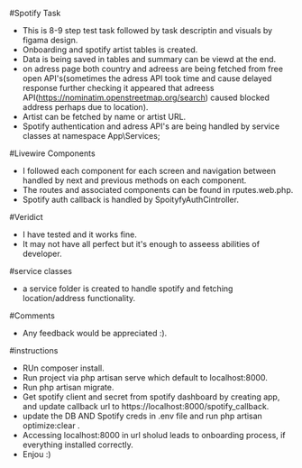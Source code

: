 #Spotify Task
- This is 8-9 step test task followed by task descriptin and visuals by figama design.
- Onboarding and spotify artist tables is created.
- Data is being saved in tables and summary can be viewd at the end.
- on adress page both country and adreess are being fetched from free open API's(sometimes the adress API took time and cause delayed response further checking it appeared that adreess API(https://nominatim.openstreetmap.org/search) caused blocked address perhaps due to location).
- Artist can be fetched by name or artist URL.
- Spotify authentication and adress API's are being handled by service classes at namespace App\Services;


#Livewire Components
- I followed each component for each screen and navigation between handled by next and previous methods on each component.
- The routes and associated components can be found in rputes.web.php.
- Spotify auth callback is handled by SpoityfyAuthCintroller.


#Veridict
- I have tested and it works fine.
- It may not have all perfect but it's enough to asseess abilities of developer.

#service classes
- a service folder is created to handle spotify and fetching location/address functionality.



#Comments
- Any feedback would be appreciated :).

#instructions
- RUn composer install.
- Run project via php artisan serve which default to localhost:8000.
- Run php artisan migrate.
- Get spotify client and secret from spotify dashboard by creating app, and update callback url to https://localhost:8000/spotify_callback.
- update the DB AND Spotify creds in .env file and run php artisan optimize:clear .
- Accessing localhost:8000 in url sholud leads to onboarding process, if everything installed correctly.
- Enjou :)

